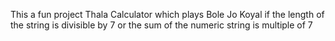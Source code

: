 This a fun project Thala Calculator which plays Bole Jo Koyal if the length of the string is divisible by 7 or the sum of the numeric string is multiple of 7 
